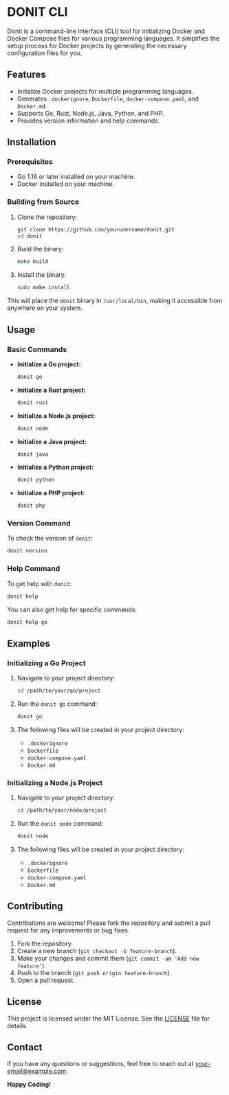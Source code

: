 # DONIT CLI

Donit is a command-line interface (CLI) tool for initializing Docker and Docker Compose files for various programming languages. It simplifies the setup process for Docker projects by generating the necessary configuration files for you.

## Features

- Initialize Docker projects for multiple programming languages.
- Generates `.dockerignore`, `Dockerfile`, `docker-compose.yaml`, and `Docker.md`.
- Supports Go, Rust, Node.js, Java, Python, and PHP.
- Provides version information and help commands.

## Installation

### Prerequisites

- Go 1.16 or later installed on your machine.
- Docker installed on your machine.

### Building from Source

1. Clone the repository:

    ```sh
    git clone https://github.com/yourusername/donit.git
    cd donit
    ```

2. Build the binary:

    ```sh
    make build
    ```

3. Install the binary:

    ```sh
    sudo make install
    ```

This will place the `donit` binary in `/usr/local/bin`, making it accessible from anywhere on your system.

## Usage

### Basic Commands

- **Initialize a Go project:**

    ```sh
    donit go
    ```

- **Initialize a Rust project:**

    ```sh
    donit rust
    ```

- **Initialize a Node.js project:**

    ```sh
    donit node
    ```

- **Initialize a Java project:**

    ```sh
    donit java
    ```

- **Initialize a Python project:**

    ```sh
    donit python
    ```

- **Initialize a PHP project:**

    ```sh
    donit php
    ```

### Version Command

To check the version of `donit`:

```sh
donit version
```

### Help Command

To get help with `donit`:

```sh
donit help
```

You can also get help for specific commands:

```sh
donit help go
```

## Examples

### Initializing a Go Project

1. Navigate to your project directory:

    ```sh
    cd /path/to/your/go/project
    ```

2. Run the `donit go` command:

    ```sh
    donit go
    ```

3. The following files will be created in your project directory:

    - `.dockerignore`
    - `Dockerfile`
    - `docker-compose.yaml`
    - `Docker.md`

### Initializing a Node.js Project

1. Navigate to your project directory:

    ```sh
    cd /path/to/your/node/project
    ```

2. Run the `donit node` command:

    ```sh
    donit node
    ```

3. The following files will be created in your project directory:

    - `.dockerignore`
    - `Dockerfile`
    - `docker-compose.yaml`
    - `Docker.md`

## Contributing

Contributions are welcome! Please fork the repository and submit a pull request for any improvements or bug fixes.

1. Fork the repository.
2. Create a new branch (`git checkout -b feature-branch`).
3. Make your changes and commit them (`git commit -am 'Add new feature'`).
4. Push to the branch (`git push origin feature-branch`).
5. Open a pull request.

## License

This project is licensed under the MIT License. See the [LICENSE](LICENSE) file for details.

## Contact

If you have any questions or suggestions, feel free to reach out at [your-email@example.com](mailto:your-email@example.com).



**Happy Coding!**
